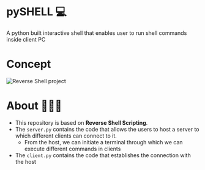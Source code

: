 # pySHELL 💻
A python built interactive shell that enables user to run shell commands inside client PC 

# Concept
![Reverse Shell project](https://user-images.githubusercontent.com/56304060/163732072-6568bc6c-c079-4240-b274-6e961ae0da27.png)


# About 👩🏼‍💻

- This repository is based on **Reverse Shell Scripting**.
- The `server.py` contains the code that allows the users to host a server to which different clients can connect to it.
  - From the host, we can initiate a terminal through which we can execute different commands in clients 
- The `client.py` contains the code that establishes the connection with the host
